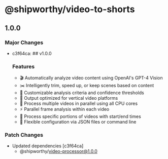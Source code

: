 # @shipworthy/video-to-shorts

## 1.0.0

### Major Changes

- c3f64ca: ## v1.0.0

  ### Features

  - 🎬 Automatically analyze video content using OpenAI's GPT-4 Vision
  - ✂️ Intelligently trim, speed up, or keep scenes based on content
  - 🎯 Customizable analysis criteria and confidence thresholds
  - 📱 Output optimized for vertical video platforms
  - 🚀 Process multiple videos in parallel using all CPU cores
  - ⚡ Parallel frame analysis within each video
  - 🎯 Process specific portions of videos with start/end times
  - 🔧 Flexible configuration via JSON files or command line

### Patch Changes

- Updated dependencies [c3f64ca]
  - @shipworthy/video-processor@1.0.0
